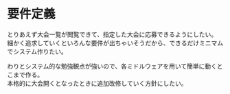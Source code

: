 # 要件定義
とりあえず大会一覧が閲覧できて、指定した大会に応募できるようにしたい。  
細かく追求していくといろんな要件が出ちゃいそうだから、できるだけミニマムでシステム作りたい。  

わりとシステム的な勉強観点が強いので、各ミドルウェアを用いて簡単に動くとこまで作る。  
本格的に大会開くとなったときに追加改修していく方針にしたい。
